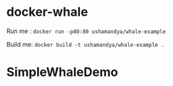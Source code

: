 # docker-whale

Run me : `docker run -p80:80 ushamandya/whale-example`

Build me: `docker build -t ushamandya/whale-example .`
# SimpleWhaleDemo
